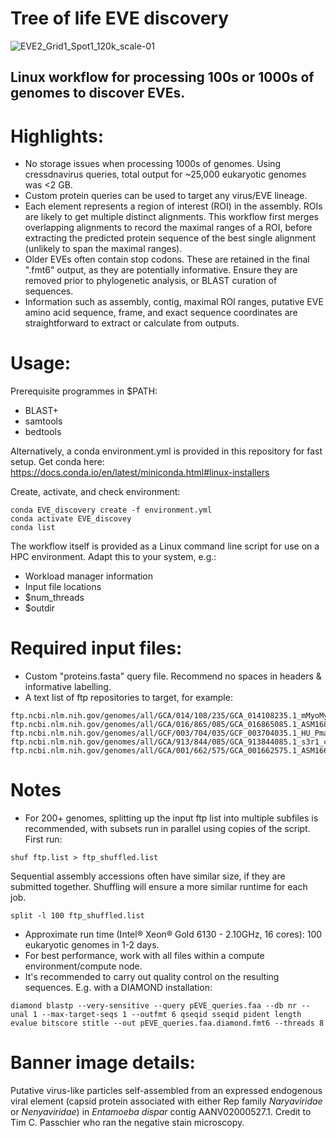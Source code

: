 # Tree of life EVE discovery

![EVE2_Grid1_Spot1_120k_scale-01](https://user-images.githubusercontent.com/27350062/185241664-aa96486b-e61e-423e-9264-c3fbd7d8625b.jpg)

## Linux workflow for processing 100s or 1000s of genomes to discover EVEs. 

# Highlights:

- No storage issues when processing 1000s of genomes. Using cressdnavirus queries, total output for ~25,000 eukaryotic genomes was <2 GB.
- Custom protein queries can be used to target any virus/EVE lineage.
- Each element represents a region of interest (ROI) in the assembly. ROIs are likely to get multiple distinct alignments. This workflow first merges overlapping alignments to record the maximal ranges of a ROI, before extracting the predicted protein sequence of the best single alignment (unlikely to span the maximal ranges).
- Older EVEs often contain stop codons. These are retained in the final ".fmt6" output, as they are potentially informative. Ensure they are removed prior to phylogenetic analysis, or BLAST curation of sequences.
- Information such as assembly, contig, maximal ROI ranges, putative EVE amino acid sequence, frame, and exact sequence coordinates are straightforward to extract or calculate from outputs.

# Usage:

Prerequisite programmes in $PATH:
- BLAST+
- samtools
- bedtools

Alternatively, a conda environment.yml is provided in this repository for fast setup.
Get conda here:
https://docs.conda.io/en/latest/miniconda.html#linux-installers

Create, activate, and check environment:
```
conda EVE_discovery create -f environment.yml
conda activate EVE_discovey
conda list
```

The workflow itself is provided as a Linux command line script for use on a HPC environment. Adapt this to your system, e.g.:
- Workload manager information
- Input file locations
- $num_threads
- $outdir

# Required input files:
- Custom "proteins.fasta" query file. Recommend no spaces in headers & informative labelling.
- A text list of ftp repositories to target, for example:
```
ftp.ncbi.nlm.nih.gov/genomes/all/GCA/014/108/235/GCA_014108235.1_mMyoMyo1.p
ftp.ncbi.nlm.nih.gov/genomes/all/GCA/016/865/085/GCA_016865085.1_ASM1686508v1
ftp.ncbi.nlm.nih.gov/genomes/all/GCF/003/704/035/GCF_003704035.1_HU_Pman_2.1.3
ftp.ncbi.nlm.nih.gov/genomes/all/GCA/913/844/085/GCA_913844085.1_s3r1_clone4_genome
ftp.ncbi.nlm.nih.gov/genomes/all/GCA/001/662/575/GCA_001662575.1_ASM166257v1 
```

# Notes
- For 200+ genomes, splitting up the input ftp list into multiple subfiles is recommended, with subsets run in parallel using copies of the script.
First run: 
```
shuf ftp.list > ftp_shuffled.list
```
Sequential assembly accessions often have similar size, if they are submitted together. 
Shuffling will ensure a more similar runtime for each job.
```
split -l 100 ftp_shuffled.list
```
- Approximate run time (Intel® Xeon® Gold 6130 - 2.10GHz, 16 cores): 100 eukaryotic genomes in 1-2 days.
- For best performance, work with all files within a compute environment/compute node. 
- It's recommended to carry out quality control on the resulting sequences. E.g. with a DIAMOND installation:
```
diamond blastp --very-sensitive --query pEVE_queries.faa --db nr --unal 1 --max-target-seqs 1 --outfmt 6 qseqid sseqid pident length evalue bitscore stitle --out pEVE_queries.faa.diamond.fmt6 --threads 8
```

# Banner image details:

Putative virus-like particles self-assembled from an expressed endogenous viral element (capsid protein associated with either Rep family *Naryaviridae* or *Nenyaviridae*) in *Entamoeba dispar* contig AANV02000527.1. Credit to Tim C. Passchier who ran the negative stain microscopy.
